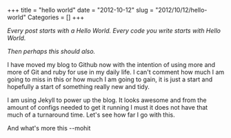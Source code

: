 +++
title = "hello world"
date = "2012-10-12"
slug = "2012/10/12/hello-world"
Categories = []
+++

*Every post starts with a Hello World. Every code you write starts with Hello World.*

*Then perhaps this should also.*

I have moved my blog to Github now with the intention of using more and more of Git and ruby for use in my daily life. I can't comment how much I am going to miss in this or how much I am going to gain, it is just a start and hopefully a start of something really new and tidy.

I am using Jekyll to power up the blog. It looks awesome and from the amount of configs needed to get it running I must it does not have that much of a turnaround time. Let's see how far I go with this.

And what's more this 
--mohit
